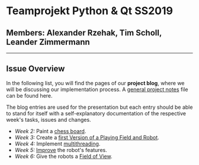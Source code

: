 # Teamprojekt Python & Qt SS2019

## Members: Alexander Rzehak, Tim Scholl, Leander Zimmermann
---
## Issue Overview
In the following list, you will find the pages of our **project blog**, where we will be discussing our implementation process. A [general project notes](/notes.md) file can be found here.

The blog entries are used for the presentation but each entry should be able to stand for itself with a self-explanatory documentation of the respective week's tasks, issues and changes.

- *Week 2:* Paint a [chess board](/chess.md).
- *Week 3:* Create a [first Version of a Playing Field and Robot](/Week3.md).
- *Week 4:* Implement [multithreading](/week4_multithreading.md).
- *Week 5:* [Improve](/week5_smarter_bots.md) the robot's features.
- *Week 6:* Give the robots a [Field of View](/week6_field_of_view.md).
